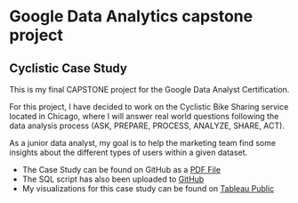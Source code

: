 # Google Data Analytics capstone project
## Cyclistic Case Study

This is my final CAPSTONE project for the Google Data Analyst Certification. 

For this project, I have decided to work on the Cyclistic Bike Sharing service located in Chicago, where I will answer real world questions following 
the data analysis process (ASK, PREPARE, PROCESS, ANALYZE, SHARE, ACT). 

As a junior data analyst, my goal is to help the marketing team find some insights about the different types of users within a given dataset.

* The Case Study can be found on GitHub as a [PDF File](https://github.com/PhilippeRoy5/Cyclistic-case-study/blob/main/Cyclistic%20PROJECT.pdf)
* The SQL script has also been uploaded to [GitHub](https://github.com/PhilippeRoy5/Cyclistic-case-study/blob/main/Cyclistic.sql)
* My visualizations for this case study can be found on [Tableau Public](https://public.tableau.com/views/GoogleDataAnalyticsCertificationCaseStudy/MAIN?:language=en-US&:display_count=n&:origin=viz_share_link)

